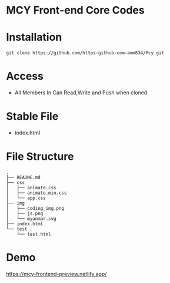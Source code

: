 # MCY Front-end Core Codes

# Installation

```
git clone https://github.com/https-github-com-amm834/Mcy.git

```
# Access
- All Members In Can Read,Write and Push when cloned


# Stable File
- index.html

# File Structure

```
.
├── README.md
├── css
│   ├── animate.css
│   ├── animate.min.css
│   └── app.css
├── img
│   ├── coding_img.png
│   ├── js.png
│   └── myanmar.svg
├── index.html
└── test
    └── test.html
```
# Demo
https://mcy-frontend-preview.netlify.app/
